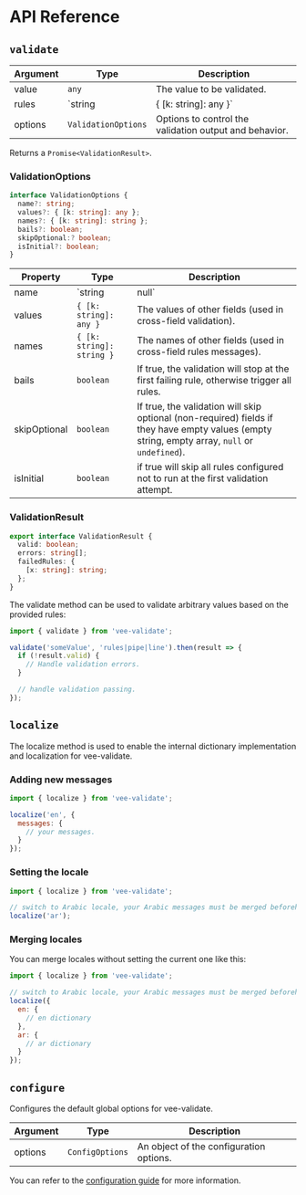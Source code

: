 # API Reference

## `validate`

| Argument | Type                            | Description                                            |
| -------- | ------------------------------- | ------------------------------------------------------ |
| value    | `any`                           | The value to be validated.                             |
| rules    | `string | { [k: string]: any }` | The rules to be used for validation.                   |
| options  | `ValidationOptions`             | Options to control the validation output and behavior. |

Returns a `Promise<ValidationResult>`.

### ValidationOptions

```ts
interface ValidationOptions {
  name?: string;
  values?: { [k: string]: any };
  names?: { [k: string]: string };
  bails?: boolean;
  skipOptional:? boolean;
  isInitial?: boolean;
}
```

| Property     | Type                      | Description                                                                                                                                    |
| ------------ | ------------------------- | ---------------------------------------------------------------------------------------------------------------------------------------------- |
| name         | `string | null`           | The name of the field to be validate (will be used for error messages).                                                                        |
| values       | `{ [k: string]: any }`    | The values of other fields (used in cross-field validation).                                                                                   |
| names        | `{ [k: string]: string }` | The names of other fields (used in cross-field rules messages).                                                                                |
| bails        | `boolean`                 | If true, the validation will stop at the first failing rule, otherwise trigger all rules.                                                      |
| skipOptional | `boolean`                 | If true, the validation will skip optional (non-required) fields if they have empty values (empty string, empty array, `null` or `undefined`). |
| isInitial    | `boolean`                 | if true will skip all rules configured not to run at the first validation attempt.                                                             |

### ValidationResult

```ts
export interface ValidationResult {
  valid: boolean;
  errors: string[];
  failedRules: {
    [x: string]: string;
  };
}
```

The validate method can be used to validate arbitrary values based on the provided rules:

```js
import { validate } from 'vee-validate';

validate('someValue', 'rules|pipe|line').then(result => {
  if (!result.valid) {
    // Handle validation errors.
  }

  // handle validation passing.
});
```

## `localize`

The localize method is used to enable the internal dictionary implementation and localization for vee-validate.

### Adding new messages

```js
import { localize } from 'vee-validate';

localize('en', {
  messages: {
    // your messages.
  }
});
```

### Setting the locale

```js
import { localize } from 'vee-validate';

// switch to Arabic locale, your Arabic messages must be merged beforehand.
localize('ar');
```

### Merging locales

You can merge locales without setting the current one like this:

```js
import { localize } from 'vee-validate';

// switch to Arabic locale, your Arabic messages must be merged beforehand.
localize({
  en: {
    // en dictionary
  },
  ar: {
    // ar dictionary
  }
});
```

## `configure`

Configures the default global options for vee-validate.

| Argument | Type            | Description                             |
| -------- | --------------- | --------------------------------------- |
| options  | `ConfigOptions` | An object of the configuration options. |

You can refer to the [configuration guide](../configuration.md) for more information.
